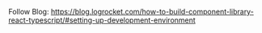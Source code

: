 Follow Blog: https://blog.logrocket.com/how-to-build-component-library-react-typescript/#setting-up-development-environment

